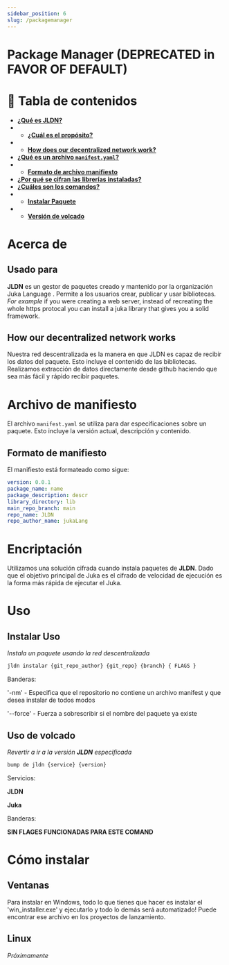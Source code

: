 ```yaml
---
sidebar_position: 6
slug: /packagemanager
---
```


# Package Manager (DEPRECATED in FAVOR OF DEFAULT)

<h1>📖 Tabla de contenidos</h1>

- [**¿Qué es JLDN?**](#about)
- - [**¿Cuál es el propósito?**](#used-for)
- - [**How does our decentralized network work?**](#how-our-decentralized-network-works)
- [**¿Qué es un archivo `manifest.yaml`?**](#manifest-file)
- - [**Formato de archivo manifiesto**](#manifest-format)
- [**¿Por qué se cifran las librerías instaladas?**](#encryption)
- [**¿Cuáles son los comandos?**](#usage)
- - [**Instalar Paquete**](#install-usage)
- - [**Versión de volcado**](#bump-usage)

# Acerca de

## Usado para

**JLDN** es un gestor de paquetes creado y mantenido por la organización Juka Language . Permite a los usuarios crear, publicar y usar bibliotecas. _For example_ if you were creating a web server, instead of recreating the whole https protocal you can install a juka library that gives you a solid framework.

## How our decentralized network works

Nuestra red descentralizada es la manera en que JLDN es capaz de recibir los datos del paquete. Esto incluye el contenido de las bibliotecas. Realizamos extracción de datos directamente desde github haciendo que sea más fácil y rápido recibir paquetes.

# Archivo de manifiesto

El archivo `manifest.yaml` se utiliza para dar especificaciones sobre un paquete. Esto incluye la versión actual, descripción y contenido.

## Formato de manifiesto

El manifiesto está formateado como sigue:

```yaml
version: 0.0.1
package_name: name
package_description: descr
library_directory: lib
main_repo_branch: main
repo_name: JLDN
repo_author_name: jukaLang
```

# Encriptación

Utilizamos una solución cifrada cuando instala paquetes de **JLDN**. Dado que el objetivo principal de Juka es el cifrado de velocidad de ejecución es la forma más rápida de ejecutar el Juka.

# Uso

## Instalar Uso

_Instala un paquete usando la red descentralizada_

```bash
jldn instalar {git_repo_author} {git_repo} {branch} { FLAGS }
```

Banderas:

'-nm' - Especifica que el repositorio no contiene un archivo manifest y que desea instalar de todos modos

'--force' - Fuerza a sobrescribir si el nombre del paquete ya existe

## Uso de volcado

_Revertir a ir a la versión **JLDN** especificada_

```bash
bump de jldn {service} {version}
```

Servicios:

**JLDN**

**Juka**

Banderas:

**SIN FLAGES FUNCIONADAS PARA ESTE COMAND**

# Cómo instalar

## Ventanas

Para instalar en Windows, todo lo que tienes que hacer es instalar el 'win_installer.exe' y ejecutarlo y todo lo demás será automatizado! Puede encontrar ese archivo en los proyectos de lanzamiento.

## Linux

_Próximamente_
